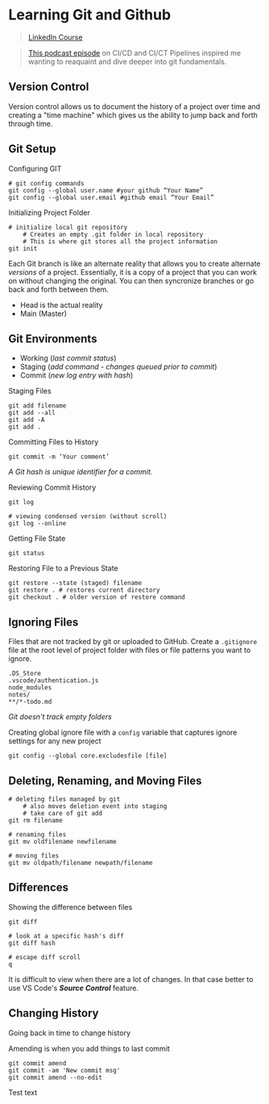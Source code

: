 
# Learning Git and Github
>[LinkedIn Course](https://www.linkedin.com/learning-login/share?forceAccount=false&redirect=https%3A%2F%2Fwww.linkedin.com%2Flearning%2Flearning-git-and-github-14213624%3Ftrk%3Dshare_ent_url%26shareId%3DdvujaFZBS%252BGLk%252FgY2blIrg%253D%253D)

>[This podcast episode](https://podcasts.google.com/u/1/feed/aHR0cHM6Ly9hbmNob3IuZm0vcy81MTA5Mzc2NC9wb2RjYXN0L3Jzcw/episode/OWUwZDhlYmYtMmZkMC00YzcwLWI4NjMtMGI0MWE0ZjY4ZmVj?sa=X&ved=0CAUQkfYCahcKEwjojIW7zK_8AhUAAAAAHQAAAAAQLA) on CI/CD and CI/CT Pipelines inspired me wanting to reaquaint and dive deeper into git fundamentals.
## Version Control
Version control allows us to document the history of a project over time and creating a "time machine" which gives us the ability to jump back and forth through time.

## Git Setup
Configuring GIT
```
# git config commands
git config --global user.name #your github “Your Name”
git config --global user.email #github email “Your Email”
```

Initializing Project Folder
```
# initialize local git repository
	# Creates an empty .git folder in local repository
	# This is where git stores all the project information
git init
```

Each Git branch is like an alternate reality that allows you to create alternate *versions* of a project. Essentially, it is a copy of a project that you can work on without changing the original. You can then syncronize branches or go back and forth between them.
- Head is the actual reality
- Main (Master)

## Git Environments
- Working (*last commit status*)
- Staging (*add command - changes queued prior to commit*)
- Commit (*new log entry with hash*)

Staging Files
```# temporarily store files for later commit
git add filename
git add --all
git add -A
git add .
```

Committing Files to History
```# creates a version checkpoint 
git commit -m ‘Your comment’
```
*A Git hash is unique identifier for a commit.*

Reviewing Commit History
```
git log

# viewing condensed version (without scroll)
git log --online
```

Getting File State
```
git status 
```

Restoring File to a Previous State
```git restore filename
git restore --state (staged) filename
git restore . # restores current directory
git checkout . # older version of restore command
```

## Ignoring Files
Files that are not tracked by git or uploaded to GitHub. Create a `.gitignore` file at the root level of project folder with files or file patterns you want to ignore.
```
.DS_Store
.vscode/authentication.js
node_modules
notes/ 
**/*-todo.md
```
*Git doesn't track empty folders*

Creating global ignore file with a `config` variable that captures ignore settings for any new project
```
git config --global core.excludesfile [file]
```

## Deleting, Renaming, and Moving Files
```
# deleting files managed by git
    # also moves deletion event into staging
    # take care of git add 
git rm filename

# renaming files
git mv oldfilename newfilename

# moving files 
git mv oldpath/filename newpath/filename
```

## Differences
Showing the difference between files
```
git diff

# look at a specific hash's diff
git diff hash

# escape diff scroll
q
```
It is difficult to view when there are a lot of changes. In that case better to use VS Code's ***Source Control*** feature.

## Changing History
Going back in time to change history

Amending is when you add things to last commit
```
git commit amend
git commit -am 'New commit msg'
git commit amend --no-edit
```

Test text